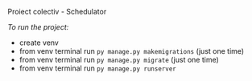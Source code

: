 Proiect colectiv - Schedulator

*To run the project:*
 - create venv
 - from venv terminal run `py manage.py makemigrations` (just one time)
 - from venv terminal run `py manage.py migrate` (just one time)
 - from venv terminal run `py manage.py runserver`